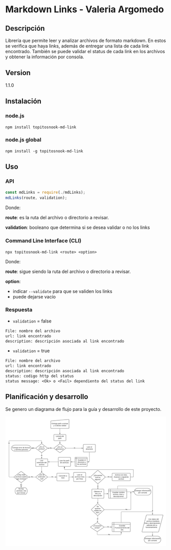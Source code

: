# Markdown Links - Valeria Argomedo

## Descripción 
Librería que permite leer y analizar archivos de formato markdown. En estos se verifica que haya links, además de entregar una lista de cada link encontrado. También se puede validar el status de cada link en los archivos y obtener la información por consola. 

## Version 
1.1.0

## Instalación

### **node.js** 

```
npm install topitosnook-md-link
```
### **node.js global** 

```
npm install -g topitosnook-md-link
```

## Uso
### **API**

```js
const mdLinks = require(./mdLinks);
mdLinks(route, validation);
```
Donde:

**route**: es la ruta del archivo o directorio a revisar.

**validation**: booleano que determina si se desea validar o no los links

### **Command Line Interface (CLI)**

```
npx topitosnook-md-link <route> <option>
```
Donde:

**route**: sigue siendo la ruta del archivo o directorio a revisar.

**option**: 
- indicar `--validate` para que se validen los links
- puede dejarse vacío 

### **Respuesta**
* `validation` = false
```
File: nombre del archivo
url: link encontrado
description: descripción asociada al link encontrado
```
* `validation` = true
```
File: nombre del archivo
url: link encontrado
description: descripción asociada al link encontrado
status: codigo http del status
status message: <Ok> o <Fail> dependiento del status del link
```
## Planificación y desarrollo
Se genero un diagrama de flujo para la guía y desarrollo de este proyecto.

![Diagrama de flujo](Diagrama_Flujo_md_links.png)